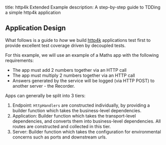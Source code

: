 title: http4k Extended Example
description: A step-by-step guide to TDDing a simple http4k application

## Application Design
What follows is a guide to *how* we build [http4k] applications test first to provide excellent test coverage driven by decoupled tests. 

For this example, we will use an example of a Maths app with the following requirements:

* The app must add 2 numbers together via an HTTP call
* The app must multiply 2 numbers together via an HTTP call
* Answers generated by the service will be logged (via HTTP POST) to another server - the Recorder.

Apps can generally be split into 3 tiers:

1. Endpoint: `HttpHandlers` are constructed individually, by providing a builder function which takes the business-level dependencies. 
2. Application: Builder function which takes the transport-level dependencies, and converts them into business-level dependencies. All routes are constructed and collected in this tier.
3. Server: Builder function which takes the configuration for environmental concerns such as ports and downstream urls.

[http4k]: https://http4k.org
